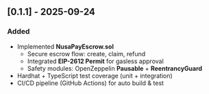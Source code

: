## [0.1.1] - 2025-09-24
### Added
- Implemented **NusaPayEscrow.sol**
  - Secure escrow flow: create, claim, refund
  - Integrated **EIP-2612 Permit** for gasless approval
  - Safety modules: OpenZeppelin **Pausable** + **ReentrancyGuard**
- Hardhat + TypeScript test coverage (unit + integration)
- CI/CD pipeline (GitHub Actions) for auto build & test
